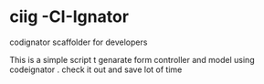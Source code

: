 ciig -CI-Ignator
====

codignator scaffolder for developers

This is a simple script t genarate form controller and model using codeignator .
check it out and save lot of time 
